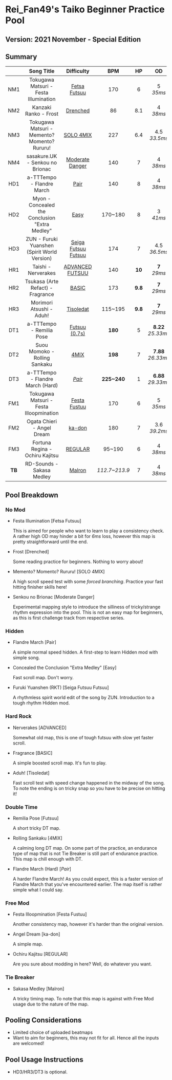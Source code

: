 # Rei_Fan49's Taiko Beginner Practice Pool

## Version: 2021 November - Special Edition

## Summary

|   | Song Title | Difficulty | BPM | HP | OD | SD | Count | Length |
|:-:|:-:|:-:|:-:|:-:|:-:|:-:|:-:|:-:|
| NM1 | Tokugawa Matsuri - Festa Illumination | [Fetsa Futsuu](https://osu.ppy.sh/b/2628312?m=1) | 170 | 6 | 5<br>*35ms* | 5<br>*x5* | 391 | 188 |
| NM2 | Kanzaki Ranko - Frost | [Drenched](https://osu.ppy.sh/beatmaps/2935224?mode=taiko) | 86 | 8.1 | 4<br>*38ms* | 4<br>*x4.6* | 164 | 116 |
| NM3 | Tokugawa Matsuri - Memento? Momento? Rururu! | [SOLO 4MIX](https://osu.ppy.sh/beatmaps/3181653?mode=taiko) | 227 | 6.4 | 4.5<br>*33.5ms* | 4.5<br>*x4.8* | 346 | 131 |
| NM4 | sasakure.UK - Senkou no Brionac | [Moderate Danger](https://osu.ppy.sh/b/2843669?m=1) | 140 | 7 | 4<br>*38ms* | 4<br>*x4.6* | 391 | 145 |
| HD1 | a-TTTempo - Flandre March | [Pair](https://osu.ppy.sh/b/242445?m=1) | 140 | 8 | 4<br>*38ms* | 4<br>*x4.6* | 174 | 97 |
| HD2 | Myon - Concealed the Conclusion "Extra Medley" | [Easy](https://osu.ppy.sh/beatmaps/2985752?mode=taiko) | 170~180 | 8 | 3<br>*41ms* | 3<br>*x4.2* | 250 | 185 |
| HD3 | ZUN - Furuki Yuanshen (Spirit World Version) | [Seiga Futsuu Futsuu](https://osu.ppy.sh/b/2877160?m=1) | 174 | 7 | 4.5<br>*36.5ms* | 4.5<br>*x4.8* | 190 | 100 |
| HR1 | Taishi - Nerverakes | [ADVANCED FUTSUU](https://osu.ppy.sh/b/2666644?m=1) | 140 | **10** | **7**<br>*29ms* | **7**<br>*x6.0* | 224 | 79 |
| HR2 | Tsukasa (Arte Refact) - Fragrance | [BASIC](https://osu.ppy.sh/b/2908362?m=1) | 173 | **9.8** | **7**<br>*29ms* | **7**<br>*x6.0* | 129 | 65 |
| HR3 | Morimori Atsushi - Aduh! | [Tisoledat](https://osu.ppy.sh/b/2706332?m=1) | 115~195 | **9.8** | **7**<br>*29ms* | **7**<br>*x6.0* | 447 | 178 |
| DT1 | a-TTTempo - Remilia Pose | [Futsuu (0.7s)](https://osu.ppy.sh/b/2104528?m=1) | **180** | 5 | **8.22**<br>*25.33ms* | **1.125**<br>*x3.45* | 120 | **54** |
| DT2 | Suou Momoko - Rolling Sankaku | [4MIX](https://osu.ppy.sh/b/2857467?m=1) | **198** | 7 | **7.88**<br>*26.33ms* | **0.75**<br>*x3.3* | 288 | **164** |
| DT3 | a-TTTempo - Flandre March (Hard) | *[Pair](https://osu.ppy.sh/b/189884?m=1)* | **225~240** | 1 | **6.88**<br>*29.33ms* | **-0.375**<br>*x2.85* | 151 | **59** |
| FM1 | Tokugawa Matsuri - Festa Illoopmination | [Festa Fustuu](https://osu.ppy.sh/b/2628304?m=1) | 170 | 6 | 5<br>*35ms* | 5<br>*x5* | 496 | 189 | 
| FM2 | Ogata Chieri - Angel Dream | [ka-don](https://osu.ppy.sh/b/2894093?m=1) | 180 | 7 | 3.6<br>*39.2ms* | 3.6<br>*x4.44* | 260 | 140 |
| FM3 | Fortuna Regina - Ochiru Kajitsu | [REGULAR](https://osu.ppy.sh/beatmaps/3296844?mode=taiko) | 95~190 | 6 | 4<br>*38ms* | 4<br>*x4.6* | 245 | 114 |
| **TB** | RD-Sounds - Sakasa Medley | [Malron](https://osu.ppy.sh/b/2796735?m=1) | *112.7~213.9* | 7 | 4<br>*38ms* | 4<br>*x4.6* | 385 | 172 |

## Pool Breakdown

### No Mod

- Festa Illumination [Fetsa Futsuu]

  This is aimed for people who want to learn to play a consistency check. A rather high OD may hinder a bit for *6ms* loss, however this map is pretty straightforward until the end.

- Frost [Drenched]

  Some reading practice for beginners. Nothing to worry about!

- Memento? Momento? Rururu! [SOLO 4MIX]

  A high scroll speed test with some *forced branching*. Practice your fast hitting finisher skills here!

- Senkou no Brionac [Moderate Danger]

  Experimental mapping style to introduce the silliness of tricky/strange rhythm expression into the pool. This is not an easy map for beginners, as this is first challenge track from respective series.

### Hidden

- Flandre March [Pair]

  A simple normal speed hidden. A first-step to learn Hidden mod with simple song.
  
- Concealed the Conclusion "Extra Medley" [Easy]

  Fast scroll map. Don't worry.

- Furuki Yuanshen (RKT) [Seiga Futsuu Futsuu]

  A rhythmless spirit world edit of the song by ZUN. Introduction to a tough rhythm Hidden mod.

### Hard Rock

- Nerverakes [ADVANCED]

  Somewhat old map, this is one of tough futsuu with slow yet faster scroll.

- Fragrance [BASIC]

  A simple boosted scroll map. It's fun to play.

- Aduh! [Tisoledat]

  Fast scroll test with speed change happened in the midway of the song. To note the ending is on tricky snap so you have to be precise on hitting it!
 
### Double Time

- Remilia Pose [Futsuu]

  A short tricky DT map.

- Rolling Sankaku [4MIX]

  A calming long DT map. On some part of the practice, an endurance type of map that is not Tie Breaker is still part of endurance practice. This map is chill enough with DT.

- Flandre March (Hard) [*Pair*]

  A harder Flandre March! As you could expect, this is a faster version of Flandre March that you've encountered earlier. The map itself is rather simple what I could say.

### Free Mod

- Festa Illoopmination [Festa Fustuu]

  Another consistency map, however it's harder than the original version.

- Angel Dream [ka-don]

  A simple map.

- Ochiru Kajitsu [REGULAR]

  Are you sure about modding in here? Well, do whatever you want.

### Tie Breaker

- Sakasa Medley [Malron]

  A tricky timing map. To note that this map is against with Free Mod usage due to the nature of the map.

## Pooling Considerations

- Limited choice of uploaded beatmaps
- Want to aim for beginners, this may not fit for all. Hence all the inputs are welcomed!

## Pool Usage Instructions

- HD3/HR3/DT3 is optional.
